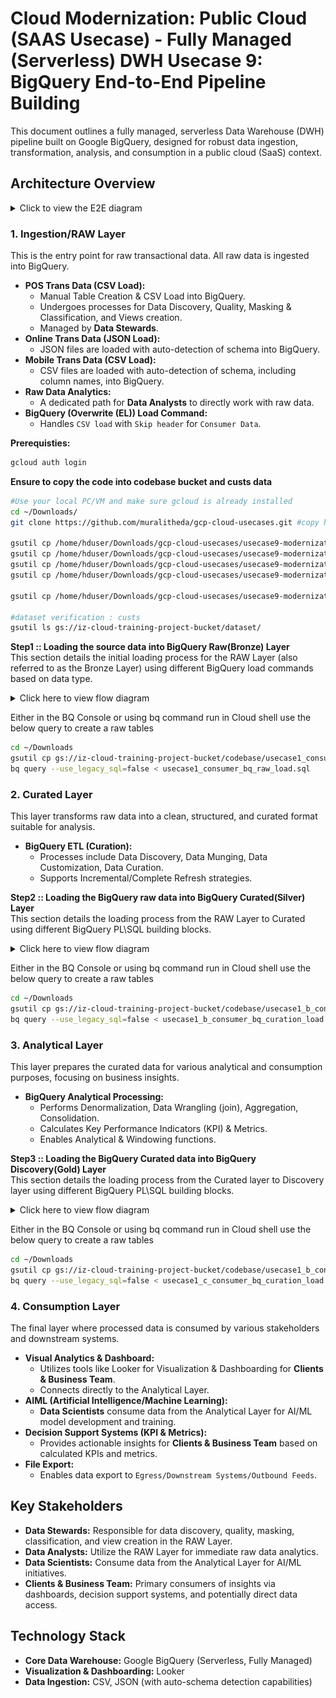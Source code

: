 
# Cloud Modernization: Public Cloud (SAAS Usecase) - Fully Managed (Serverless) DWH Usecase 9: BigQuery End-to-End Pipeline Building

This document outlines a fully managed, serverless Data Warehouse (DWH) pipeline built on Google BigQuery, designed for robust data ingestion, transformation, analysis, and consumption in a public cloud (SaaS) context.

## Architecture Overview
<details>
  The pipeline consists of several distinct layers, each serving a specific purpose in the data lifecycle:
  <summary> Click to view the E2E diagram </summary>
  <img src="images/usecase9-dataflow-diagram.png" alt="E2E Diagram">
</details>

### 1. Ingestion/RAW Layer

This is the entry point for raw transactional data. All raw data is ingested into BigQuery.

* **POS Trans Data (CSV Load):**
    * Manual Table Creation & CSV Load into BigQuery.
    * Undergoes processes for Data Discovery, Quality, Masking & Classification, and Views creation.
    * Managed by **Data Stewards**.
* **Online Trans Data (JSON Load):**
    * JSON files are loaded with auto-detection of schema into BigQuery.
* **Mobile Trans Data (CSV Load):**
    * CSV files are loaded with auto-detection of schema, including column names, into BigQuery.
* **Raw Data Analytics:**
    * A dedicated path for **Data Analysts** to directly work with raw data.
* **BigQuery (Overwrite (EL)) Load Command:**
    * Handles `CSV load` with `Skip header` for `Consumer Data`.

**Prerequisties:**
```bash
gcloud auth login
```
**Ensure to copy the code into codebase bucket and custs data**
```bash
#Use your local PC/VM and make sure gcloud is already installed
cd ~/Downloads/ 
git clone https://github.com/muralitheda/gcp-cloud-usecases.git #copy his repo url from github  

gsutil cp /home/hduser/Downloads/gcp-cloud-usecases/usecase9-modernization4-gcp-bigquery-serverless/usecase1_d_consumer_bq_Outbound_data_load.sql gs://iz-cloud-training-project-bucket/codebase/
gsutil cp /home/hduser/Downloads/gcp-cloud-usecases/usecase9-modernization4-gcp-bigquery-serverless/usecase1_consumer_bq_raw_load.sql gs://iz-cloud-training-project-bucket/codebase/
gsutil cp /home/hduser/Downloads/gcp-cloud-usecases/usecase9-modernization4-gcp-bigquery-serverless/usecase1_c_consumer_bq_discovery_load.sql gs://iz-cloud-training-project-bucket/codebase/
gsutil cp /home/hduser/Downloads/gcp-cloud-usecases/usecase9-modernization4-gcp-bigquery-serverless/usecase1_b_consumer_bq_curation_load.sql gs://iz-cloud-training-project-bucket/codebase/

gsutil cp /home/hduser/Downloads/gcp-cloud-usecases/usecase9-modernization4-gcp-bigquery-serverless/dataset/*.* gs://iz-cloud-training-project-bucket/datasets/

#dataset verification : custs
gsutil ls gs://iz-cloud-training-project-bucket/dataset/
```
**Step1 :: Loading the source data into BigQuery Raw(Bronze) Layer**  
This section details the initial loading process for the RAW Layer (also referred to as the Bronze Layer) using different BigQuery load commands based on data type.

<details>
  <summary>Click here to view flow diagram</summary>
    <img src="images/usecase9_step1.png" alt="E2E Diagram">
</details>

Either in the BQ Console or using bq command run in Cloud shell use the below query to create a raw tables
```bash
cd ~/Downloads
gsutil cp gs://iz-cloud-training-project-bucket/codebase/usecase1_consumer_bq_raw_load.sql ~/Downloads/
bq query --use_legacy_sql=false < usecase1_consumer_bq_raw_load.sql
```

### 2. Curated Layer

This layer transforms raw data into a clean, structured, and curated format suitable for analysis.

* **BigQuery ETL (Curation):**
    * Processes include Data Discovery, Data Munging, Data Customization, Data Curation.
    * Supports Incremental/Complete Refresh strategies.

**Step2 :: Loading the BigQuery raw data into BigQuery Curated(Silver) Layer**  
This section details the loading process from the RAW Layer to Curated using different BigQuery PL\SQL building blocks.

<details>
  <summary>Click here to view flow diagram</summary>
    <img src="images/usecase9_step2.png" alt="E2E Diagram">
</details>

Either in the BQ Console or using bq command run in Cloud shell use the below query to create a raw tables
```bash
cd ~/Downloads
gsutil cp gs://iz-cloud-training-project-bucket/codebase/usecase1_b_consumer_bq_curation_load.sql ~/Downloads/
bq query --use_legacy_sql=false < usecase1_b_consumer_bq_curation_load.sql
```

### 3. Analytical Layer

This layer prepares the curated data for various analytical and consumption purposes, focusing on business insights.

* **BigQuery Analytical Processing:**
    * Performs Denormalization, Data Wrangling (join), Aggregation, Consolidation.
    * Calculates Key Performance Indicators (KPI) & Metrics.
    * Enables Analytical & Windowing functions.

**Step3 :: Loading the BigQuery Curated data into BigQuery Discovery(Gold) Layer**  
This section details the loading process from the Curated layer to Discovery layer using different BigQuery PL\SQL building blocks.

<details>
  <summary>Click here to view flow diagram</summary>
    <img src="images/usecase9_step3.png" alt="E2E Diagram">
</details>

Either in the BQ Console or using bq command run in Cloud shell use the below query to create a raw tables
```bash
cd ~/Downloads
gsutil cp gs://iz-cloud-training-project-bucket/codebase/usecase1_b_consumer_bq_curation_load.sql ~/Downloads/
bq query --use_legacy_sql=false < usecase1_c_consumer_bq_curation_load.sql
```

### 4. Consumption Layer

The final layer where processed data is consumed by various stakeholders and downstream systems.

* **Visual Analytics & Dashboard:**
    * Utilizes tools like Looker for Visualization & Dashboarding for **Clients & Business Team**.
    * Connects directly to the Analytical Layer.
* **AIML (Artificial Intelligence/Machine Learning):**
    * **Data Scientists** consume data from the Analytical Layer for AI/ML model development and training.
* **Decision Support Systems (KPI & Metrics):**
    * Provides actionable insights for **Clients & Business Team** based on calculated KPIs and metrics.
* **File Export:**
    * Enables data export to `Egress/Downstream Systems/Outbound Feeds`.

## Key Stakeholders

* **Data Stewards:** Responsible for data discovery, quality, masking, classification, and view creation in the RAW Layer.
* **Data Analysts:** Utilize the RAW Layer for immediate raw data analytics.
* **Data Scientists:** Consume data from the Analytical Layer for AI/ML initiatives.
* **Clients & Business Team:** Primary consumers of insights via dashboards, decision support systems, and potentially direct data access.

## Technology Stack

* **Core Data Warehouse:** Google BigQuery (Serverless, Fully Managed)
* **Visualization & Dashboarding:** Looker
* **Data Ingestion:** CSV, JSON (with auto-schema detection capabilities)

